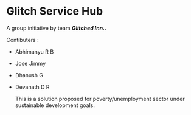 # Glitch Service Hub

A group initiative by team **_Glitched Inn.._**
 

Contibuters : 
- Abhimanyu R B
- Jose Jimmy
- Dhanush G
- Devanath D R

  This is a solution proposed for poverty/unemployment sector under sustainable development goals.
